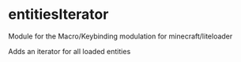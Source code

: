 # entitiesIterator
Module for the Macro/Keybinding modulation for minecraft/liteloader

Adds an iterator for all loaded entities
